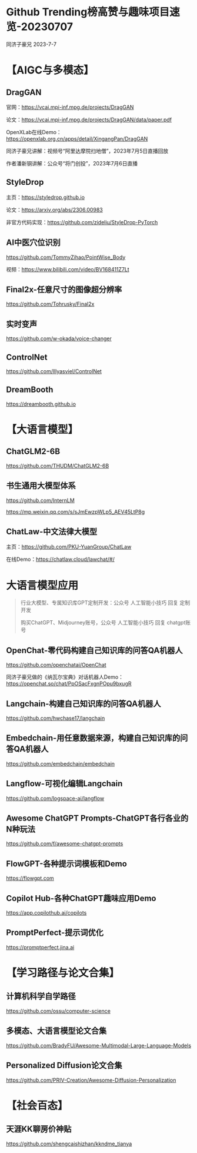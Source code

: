 # Github Trending榜高赞与趣味项目速览-20230707

同济子豪兄 2023-7-7

# 【AIGC与多模态】

## DragGAN

官网：https://vcai.mpi-inf.mpg.de/projects/DragGAN

论文：https://vcai.mpi-inf.mpg.de/projects/DragGAN/data/paper.pdf

OpenXLab在线Demo：https://openxlab.org.cn/apps/detail/XingangPan/DragGAN

同济子豪兄讲解：视频号“阿里达摩院扫地僧”，2023年7月5日直播回放

作者潘新钢讲解：公众号“将门创投”，2023年7月6日直播

## StyleDrop

主页：https://styledrop.github.io

论文：https://arxiv.org/abs/2306.00983

非官方代码实现：https://github.com/zideliu/StyleDrop-PyTorch

## AI中医穴位识别

https://github.com/TommyZihao/PointWise_Body

视频：https://www.bilibili.com/video/BV168411Z7Lt

## Final2x-任意尺寸的图像超分辨率

https://github.com/Tohrusky/Final2x

## 实时变声

https://github.com/w-okada/voice-changer

## ControlNet

https://github.com/lllyasviel/ControlNet

## DreamBooth

https://dreambooth.github.io

# 【大语言模型】

## ChatGLM2-6B

https://github.com/THUDM/ChatGLM2-6B

## 书生通用大模型体系

https://github.com/InternLM

https://mp.weixin.qq.com/s/sJmEwzpWLp5_AEV45LtP8g

## ChatLaw-中文法律大模型

主页：https://github.com/PKU-YuanGroup/ChatLaw

在线Demo：https://chatlaw.cloud/lawchat/#/

# 大语言模型应用

> 行业大模型、专属知识库GPT定制开发：公众号 人工智能小技巧 回复 定制开发
>
> 购买ChatGPT、Midjourney账号，公众号 人工智能小技巧 回复 chatgpt账号

## OpenChat-零代码构建自己知识库的问答QA机器人

https://github.com/openchatai/OpenChat

同济子豪兄做的《纳瓦尔宝典》对话机器人Demo：https://openchat.so/chat/PpOSacFxgnPOpu9bxugR

## Langchain-构建自己知识库的问答QA机器人

https://github.com/hwchase17/langchain

## Embedchain-用任意数据来源，构建自己知识库的问答QA机器人

https://github.com/embedchain/embedchain

## Langflow-可视化编辑Langchain

https://github.com/logspace-ai/langflow

## Awesome ChatGPT Prompts-ChatGPT各行各业的N种玩法

https://github.com/f/awesome-chatgpt-prompts

## FlowGPT-各种提示词模板和Demo

https://flowgpt.com

## Copilot Hub-各种ChatGPT趣味应用Demo

https://app.copilothub.ai/copilots

## PromptPerfect-提示词优化

https://promptperfect.jina.ai

# 【学习路径与论文合集】

## 计算机科学自学路径

https://github.com/ossu/computer-science

## 多模态、大语言模型论文合集

https://github.com/BradyFU/Awesome-Multimodal-Large-Language-Models

## Personalized Diffusion论文合集

https://github.com/PRIV-Creation/Awesome-Diffusion-Personalization

# 【社会百态】

## 天涯KK聊房价神贴

https://github.com/shengcaishizhan/kkndme_tianya
